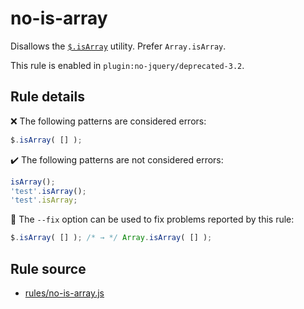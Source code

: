 # no-is-array

Disallows the [`$.isArray`](https://api.jquery.com/jQuery.isArray/) utility. Prefer `Array.isArray`.

This rule is enabled in `plugin:no-jquery/deprecated-3.2`.

## Rule details

❌ The following patterns are considered errors:
```js
$.isArray( [] );
```

✔️ The following patterns are not considered errors:
```js
isArray();
'test'.isArray();
'test'.isArray;
```

🔧 The `--fix` option can be used to fix problems reported by this rule:
```js
$.isArray( [] ); /* → */ Array.isArray( [] );
```
## Rule source

* [rules/no-is-array.js](../src/rules/no-is-array.js)
